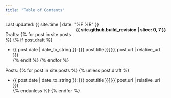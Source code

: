 ```yaml
---
title: "Table of Contents"
---
```

Last updated: {{ site.time | date: "%F %R" }} <span style="float:right"><b>{{ site.github.build_revision | slice: 0, 7 }}</b></span>

Drafts:
{% for post in site.posts %}
{% if post.draft %}
+ {{ post.date | date_to_string }}: [{{ post.title }}]({{ post.url | relative_url }})  
{% endif %}
{% endfor %}

Posts:
{% for post in site.posts %}
{% unless post.draft %}
+ {{ post.date | date_to_string }}: [{{ post.title }}]({{ post.url | relative_url }})  
{% endunless %}
{% endfor %}
